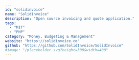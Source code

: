 ```yaml
---
id: "solidinvoice"
name: "SolidInvoice"
description: "Open source invoicing and quote application."
tags:
  - "MIT"
  - "PHP"
category: "Money, Budgeting & Management"
website: "https://solidinvoice.co"
github: "https://github.com/SolidInvoice/SolidInvoice"
#image: "/placeholder.svg?height=300&width=400"
---
```


